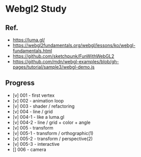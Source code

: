 # Webgl2 Study

## Ref.

- https://luma.gl/
- https://webgl2fundamentals.org/webgl/lessons/ko/webgl-fundamentals.html
- https://github.com/sketchpunk/FunWithWebGL2
- https://github.com/mdn/webgl-examples/blob/gh-pages/tutorial/sample3/webgl-demo.js


## Progress

- [v] 001 - first vertex
- [v] 002 - animation loop
- [v] 003 - shader /  refactoring
- [v] 004 - line / grid
- [v] 004-1 - like a luma.gl
- [v] 004-2 - line / grid + color + angle
- [v] 005 - transform
- [v] 005-1 - transform / orthographic(1)
- [v] 005-2 - transform / perspective(2)
- [v] 005-3 - interactive
- [] 006 - camera